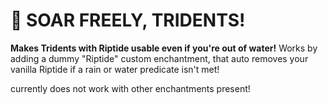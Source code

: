# 🔱 SOAR FREELY, TRIDENTS!
**Makes Tridents with Riptide usable even if you're out of water!** Works by adding a dummy "Riptide" custom enchantment, that auto removes your vanilla Riptide if a rain or water predicate isn't met!

currently does not work with other enchantments present! 
